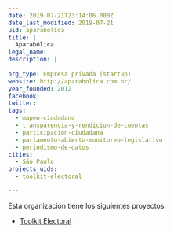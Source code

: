 ```yaml
---
date: 2019-07-21T23:14:06.000Z
date_last_modified: 2019-07-21
uid: aparabolica
title: |
  Aparabólica
legal_name: 
description: |
  
org_type: Empresa privada (startup)
website: http://aparabolica.com.br/
year_founded: 2012
facebook: 
twitter: 
tags:
  - mapeo-ciudadano
  - transparencia-y-rendicion-de-cuentas
  - participación-ciudadana
  - parlamento-abierto-monitoreo-legislativo
  - periodismo-de-datos
cities: 
  - São Paulo
projects_uids:
  - toolkit-electoral

---
```


Esta organización tiene los siguientes proyectos:

- [Toolkit Electoral](/proyectos/toolkit-electoral)

